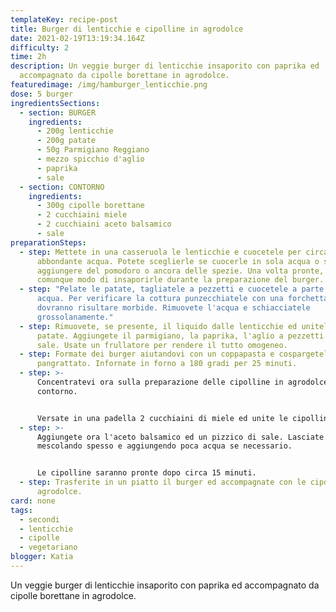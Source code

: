 ```yaml
---
templateKey: recipe-post
title: Burger di lenticchie e cipolline in agrodolce
date: 2021-02-19T13:19:34.164Z
difficulty: 2
time: 2h
description: Un veggie burger di lenticchie insaporito con paprika ed
  accompagnato da cipolle borettane in agrodolce.
featuredimage: /img/hamburger_lenticchie.png
dose: 5 burger
ingredientsSections:
  - section: BURGER
    ingredients:
      - 200g lenticchie
      - 200g patate
      - 50g Parmigiano Reggiano
      - mezzo spicchio d'aglio
      - paprika
      - sale
  - section: CONTORNO
    ingredients:
      - 300g cipolle borettane
      - 2 cucchiaini miele
      - 2 cucchiaini aceto balsamico
      - sale
preparationSteps:
  - step: Mettete in una casseruola le lenticchie e cuocetele per circa 45 minuti in
      abbondante acqua. Potete sceglierle se cuocerle in sola acqua o se
      aggiungere del pomodoro o ancora delle spezie. Una volta pronte, avrete
      comunque modo di insaporirle durante la preparazione del burger.
  - step: "Pelate le patate, tagliatele a pezzetti e cuocetele a parte coprendole di
      acqua. Per verificare la cottura punzecchiatele con una forchetta:
      dovranno risultare morbide. Rimuovete l'acqua e schiacciatele
      grossolanamente."
  - step: Rimuovete, se presente, il liquido dalle lenticchie ed unitele alle
      patate. Aggiungete il parmigiano, la paprika, l'aglio a pezzetti ed il
      sale. Usate un frullatore per rendere il tutto omogeneo.
  - step: Formate dei burger aiutandovi con un coppapasta e cospargeteli di
      pangrattato. Infornate in forno a 180 gradi per 25 minuti.
  - step: >-
      Concentratevi ora sulla preparazione delle cipolline in agrodolce come
      contorno. 


      Versate in una padella 2 cucchiaini di miele ed unite le cipolline. Lasciate che il miele si sciolga per circa 4 minuti a fuoco basso.
  - step: >-
      Aggiungete ora l'aceto balsamico ed un pizzico di sale. Lasciate cuocere,
      mescolando spesso e aggiungendo poca acqua se necessario.


      Le cipolline saranno pronte dopo circa 15 minuti.
  - step: Trasferite in un piatto il burger ed accompagnate con le cipolle in
      agrodolce.
card: none
tags:
  - secondi
  - lenticchie
  - cipolle
  - vegetariano
blogger: Katia
---
```

Un veggie burger di lenticchie insaporito con paprika ed accompagnato da cipolle borettane in agrodolce.